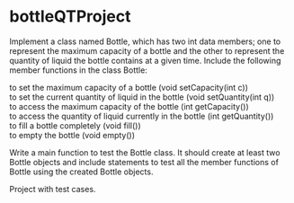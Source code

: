 # bottleQTProject

Implement a class named Bottle, which has two int data members; one to represent the maximum capacity of a bottle and the other to represent the quantity of liquid the bottle contains at a given time. 
Include the following member functions in the class Bottle:

to set the maximum capacity of a bottle (void setCapacity(int c)) <br />
to set the current quantity of liquid in the bottle (void setQuantity(int q)) <br />
to access the maximum capacity of the bottle (int getCapacity()) <br />
to access the quantity of liquid currently in the bottle (int getQuantity()) <br />
to fill a bottle completely (void fill()) <br />
to empty the bottle (void empty())

Write a main function to test the Bottle class. It should create at least two Bottle objects and include statements to test all the member functions of Bottle using the created Bottle objects.

Project with test cases.
